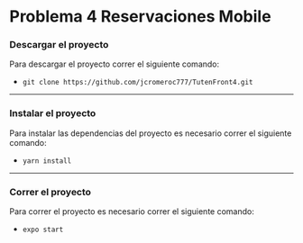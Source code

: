# Problema 4 Reservaciones Mobile

### Descargar el proyecto

Para descargar el proyecto correr el siguiente comando:

* ```git clone https://github.com/jcromeroc777/TutenFront4.git```

---

### Instalar el proyecto

Para instalar las dependencias del proyecto es necesario correr el siguiente comando:

* ```yarn install```

---

### Correr el proyecto

Para correr el proyecto es necesario correr el siguiente comando:

* ```expo start```